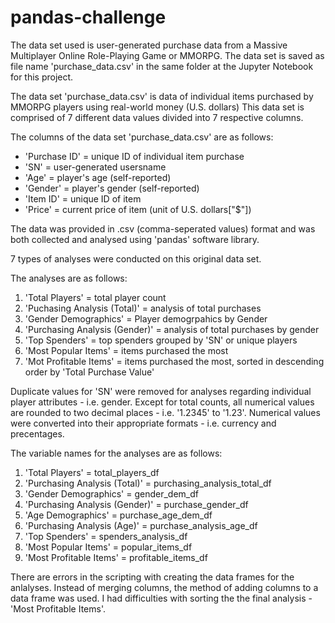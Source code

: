 # pandas-challenge

The data set used is user-generated purchase data from a Massive Multiplayer Online Role-Playing Game or MMORPG.
The data set is saved as file name 'purchase_data.csv' in the same folder at the Jupyter Notebook for this project.

The data set 'purchase_data.csv' is data of individual items purchased by MMORPG players using real-world money (U.S. dollars) This data set is comprised of 7 different data values divided into 7 respective columns.

The columns of the data set 'purchase_data.csv' are as follows:
- 'Purchase ID' = unique ID of individual item purchase
- 'SN' = user-generated usersname
- 'Age' = player's age (self-reported)
- 'Gender' = player's gender (self-reported)
- 'Item ID' = unique ID of item
- 'Price' = current price of item (unit of U.S. dollars["$"])

The data was provided in .csv (comma-seperated values) format and was both collected and analysed using 'pandas' software library. 

7 types of analyses were conducted on this original data set.

The analyses are as follows:
1. 'Total Players' = total player count
2. 'Puchasing Analysis (Total)' = analysis of total purchases
3. 'Gender Demographics' = Player demogrpahics by Gender
4. 'Purchasing Analysis (Gender)' = analysis of total purchases by gender
5. 'Top Spenders' = top spenders grouped by 'SN' or unique players
6. 'Most Popular Items' = items purchased the most
7. 'Mot Profitable Items' = items purchased the most, sorted in descending order by 'Total Purchase Value'

Duplicate values for 'SN' were removed for analyses regarding individual player attributes - i.e. gender.
Except for total counts, all numerical values are rounded to two decimal places - i.e. '1.2345' to '1.23'.
Numerical values were converted into their appropriate formats - i.e. currency and precentages. 

The variable names for the analyses are as follows:
1. 'Total Players' = total_players_df
2. 'Purchasing Analysis (Total)' = purchasing_analysis_total_df
3. 'Gender Demographics' = gender_dem_df
4. 'Purchasing Analysis (Gender)' = purchase_gender_df
5. 'Age Demographics' = purchase_age_dem_df
6. 'Purchasing Analysis (Age)' = purchase_analysis_age_df
7. 'Top Spenders' = spenders_analysis_df
8. 'Most Popular Items' = popular_items_df
9. 'Most Profitable Items' = profitable_items_df

There are errors in the scripting with creating the data frames for the anlalyses. Instead of merging columns, the method of adding columns to a data frame was used. I had difficulties with sorting the the final analysis - 'Most Profitable Items'. 
